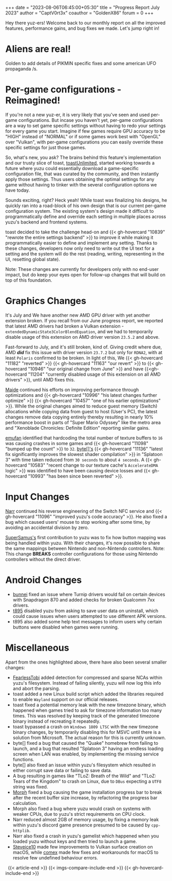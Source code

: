 +++
date = "2023-08-06T06:45:00+05:30"
title = "Progress Report July 2023"
author = "CaptV0rt3x"
coauthor = "GoldenX86"
forum = 0
+++

Hey there yuz-ers!
Welcome back to our monthly report on all the improved features, performance gains, and bug fixes we made.
Let's jump right in!

<!--more--> 

# Aliens are real!

Golden to add details of PIKMIN specific fixes and some american UFO propaganda /s.


# Per-game configurations - Reimagined!

If you're not a new yuz-er, it is very likely that you've seen and used per-game configurations.
But incase you haven't yet, per-game configurations are a way to set game specific settings without having to redo your settings for every game you start.
Imagine if few games require GPU accuracy to be "HIGH" instead of "NORMAL" or if some games work best with "OpenGL" over "Vulkan", with per-game configurations you can easily override these specific settings for just those games.

So, what's new, you ask?
The brains behind this feature's implementation and our trusty slice of toast, [toastUnlimited](https://github.com/lat9nq/), started working towards a future where yuzu could essentially download a game-specific configuration file, that was curated by the community, and then instantly apply those settings.
Thus users obtaining the optimal settings for any game without having to tinker with the several configuration options we have today.

Sounds exciting, right? Heck yeah!
While toast was finalizing his designs, he quickly ran into a road-block of his own design that is our current per-game configuration system.
The existing system's design made it difficult to programmatically define and override each setting in multiple places across yuzu's backend and frontend systems.

toast decided to take the challenge head-on and {{< gh-hovercard "10839" "rewrote the entire settings backend" >}} to improve it while making it programmatically easier to define and implement any setting.
Thanks to these changes, developers now only need to write out the UI text for a setting and the system will do the rest (reading, writing, representing in the UI, resetting global state).

Note: These changes are currently for developers only with no end-user impact, but do keep your eyes open for follow-up changes that will build on top of this foundation.


# Graphics Changes

It's July and We have another new AMD GPU driver with yet another extension broken.
If you recall from our June progress report, we reported that latest AMD drivers had broken a Vulkan extension - `extendedDynamicState3ColorBlendEquation`, and we had to temporarily disable usage of this extension on AMD driver version `23.5.2` and above.

Fast-forward to July, and it's still broken, kind of.
Giving credit where due, AMD ***did*** fix this issue with driver version `23.7.2` but only for `RDNA2`, with at least `Polaris` confirmed to be broken.
In light of this, We {{< gh-hovercard "11182" "reverted" >}} {{< gh-hovercard "11163" "our revert" >}} to {{< gh-hovercard "10946" "our original change from June" >}} and have {{<gh-hovercard "11204" "currently disabled usage of this extension on all AMD drivers" >}}, until AMD fixes this.

[Maide](https://github.com/Kelebek1) continued his efforts on improving performance through optimizations and {{< gh-hovercard "10996" "his latest changes further optimize" >}} {{< gh-hovercard "10457" "one of his earlier optimizations" >}}.
While the original changes aimed to reduce guest memory (Switch) allocations while copying data from guest to host (User's PC), the latest changes remove data copying entirely thereby resulting in nearly 10% performance boost in parts of "Super Mario Odyssey" like the metro area and "Xenoblade Chronicles: Definite Edition" reporting similar gains.

[emufan](https://github.com/GPUCode) identified that hardcoding the total number of texture buffers to `16` was causing crashes in some games and {{< gh-hovercard "11098" "bumped up the count" >}} to `32`.
[byte[]'s](https://github.com/liamwhite) {{< gh-hovercard "11136" "latest fix significantly improves the slowest shader compilation" >}} in "Splatoon 3" with time taken reduced from `30 seconds` to about `4 seconds`.
A {{< gh-hovercard "10583" "recent change to our texture cache's `AccelerateDMA` logic"  >}} was identified to have been causing device losses and {{< gh-hovercard "10993" "has been since been reverted" >}}.


# Input Changes

[Narr](https://github.com/german77) continued his reverse engineering of the Switch NFC service and {{< gh-hovercard "11096" "improved yuzu's code accuracy" >}}.
He also fixed a bug which caused users' mouse to stop working after some time, by avoiding an accidental division by zero.

[SuperSamus's](https://github.com/SuperSamus) first contribution to yuzu was to fix how button mapping was being handled within yuzu.
With their changes, it's now possible to share the same mappings between Nintendo and non-Nintendo controllers.
Note: This change **BREAKS** controller configurations for those using Nintendo controllers without the direct driver.


# Android Changes

- [bunnei](https://github.com/bunnei/) fixed an issue where Turnip drivers would fail on certain devices with Snapdragon 870 and added checks for broken Qualcomm 7xx drivers. 
- [t895](https://github.com/t895) disabled yuzu from asking to save user data on uninstall, which could cause issues when users attempted to use different APK versions.
- t895 also added some help text messages to inform users why certain buttons were disabled when games were running.


# Miscellaneous

Apart from the ones highlighted above, there have also been several smaller changes:

- [FearlessTobi](https://github.com/FearlessTobi) added detection for compressed and sparse NCAs within yuzu's filesystem. Instead of failing silently, yuzu will now log this info and abort the parsing.
- toast added a new Linux build script which added the libraries required to enable `Wayland` support on our official releases.
- toast fixed a potential memory leak with the new timezone binary, which happened when games tried to ask for timezone information too many times. This was resolved by keeping track of the generated timezone binary instead of recreating it repeatedly. 
- toast bypassed a crash on `Windows 1809 LTSC` with the new timezone binary changes, by temporarily disabling this for MSVC until there is a solution from Microsoft. The actual reason for this is currently unknown.
- byte[] fixed a bug that caused the "Quake" homebrew from failing to launch, and a bug that resulted "Splatoon 3" having an endless loading screen when LAN was enabled, by implementing the missing service functions.
- byte[] also fixed an issue within yuzu's filesystem which resulted in either corrupt save data or failing to save data. 
- A bug resulting in games like "TLoZ: Breath of the Wild" and "TLoZ: Tears of the Kingdom" to crash on Linux, due to `DBus` expecting a `UTF8` string was fixed. 
- [Morph](https://github.com/Morph1984) fixed a bug causing the game installation progress bar to break after the recent buffer size increase, by refactoring the progress bar calculation.
- Morph also fixed a bug where yuzu would crash on systems with weaker CPUs, due to yuzu's strict requirements on CPU clock.
- Narr reduced almost 2GB of memory usage, by fixing a memory leak within yuzu's discord game presence presumed to be caused by `cpp-httplib`.
- Narr also fixed a crash in yuzu's gamelist which happened when you loaded yuzu without keys and then tried to launch a game.
- [Steveice10](https://github.com/Steveice10) made few improvements to Vulkan surface creation on macOS, while [comex](https://github.com/comex) made few fixes and workarounds for macOS to resolve few undefined behaviour errors. 


&nbsp;
{{< article-end >}}
{{< imgs-compare-include-end >}}
{{< gh-hovercard-include-end >}}
